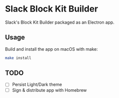 # Slack Block Kit Builder

Slack's Block Kit Builder packaged as an Electron app.

## Usage

Build and install the app on macOS with make:

```bash
make install
```

## TODO

- [ ] Persist Light/Dark theme
- [ ] Sign & distribute app with Homebrew
